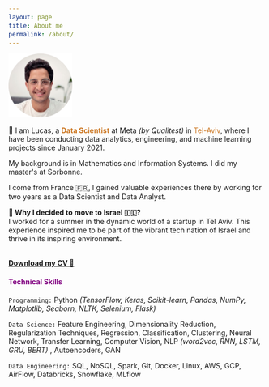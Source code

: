 ```yaml
---
layout: page
title: About me
permalink: /about/
---
```


<img src="/profil.png" alt="ProfilePic" width="25%" height="auto">

👋 I am Lucas, a <font color="#CC7722"><strong>Data Scientist</strong></font>
 at Meta _(by Qualitest)_ in  <font color="#CC7722">Tel-Aviv</font>, where I have been conducting data analytics, engineering, and machine learning projects since January 2021.

My background is in Mathematics and Information Systems. I did my master's at Sorbonne. 

I come from France 🇫🇷, I gained valuable experiences there by working for two years as a Data Scientist and Data Analyst.

**🤔 Why I decided to move to Israel 🇮🇱?** <br>
I worked for a summer in the dynamic world of a startup in Tel Aviv. This experience inspired me to be part of the vibrant tech nation of Israel and thrive in its inspiring environment.

<br>
<a href="/Lucas_Bensaid_DS_.pdf" download><strong>Download my CV &#x1F4C4;</strong></a>

<br>


#### <font color="#800080">Technical Skills</font>
`Programming:` Python _(TensorFlow, Keras, Scikit-learn, Pandas, NumPy, Matplotlib, Seaborn, NLTK, Selenium, Flask)_

`Data Science:` Feature Engineering, Dimensionality Reduction, Regularization Techniques, Regression, Classification, Clustering, Neural Network, Transfer Learning, Computer Vision, NLP _(word2vec, RNN, LSTM, GRU, BERT)_ , Autoencoders, GAN

`Data Engineering:` SQL, NoSQL, Spark, Git, Docker, Linux, AWS, GCP, AirFlow, Databricks, Snowflake, MLflow 
